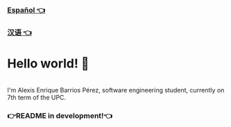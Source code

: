 <a href="https://github.com/Alextron0102/Alextron0102/blob/main/README.md"><h3>Español 👈</h3></a>
<a href="https://github.com/Alextron0102/Alextron0102/blob/main/README_zh.md"><h3>汉语 👈</h3></a>
<h1>Hello world! 👋</h1>
<br>
I'm Alexis Enrique Barrios Pérez, software engineering student, currently on 7th term of the UPC.
<h3>👉README in development!👈</h3>